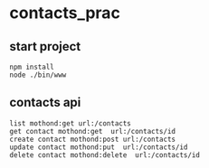 # contacts_prac

## start project 

	npm install
	node ./bin/www

## contacts api

	list mothond:get url:/contacts
	get contact mothond:get  url:/contacts/id
	create contact mothond:post url:/contacts
	update contact mothond:put  url:/contacts/id
	delete contact mothond:delete  url:/contacts/id